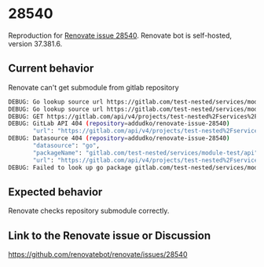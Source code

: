 # 28540

Reproduction for [Renovate issue 28540](https://github.com/renovatebot/renovate/issues/28540). 
Renovate bot is self-hosted, version 37.381.6.

## Current behavior

Renovate can't get submodule from gitlab repository
```bash
DEBUG: Go lookup source url https://gitlab.com/test-nested/services/module-test for module gitlab.com/test-nested/services/module-test/api (repository=addudko/renovate-issue-28540)
DEBUG: Go lookup source url https://gitlab.com/test-nested/services/module-test for module gitlab.com/test-nested/services/module-test (repository=addudko/renovate-issue-28540)
DEBUG: GET https://gitlab.com/api/v4/projects/test-nested%2Fservices%2Fmodule-test%2Fapi/repository/tags?per_page=100 = (code=ERR_NON_2XX_3XX_RESPONSE, statusCode=404 retryCount=0, duration=691) (repository=addudko/renovate-issue-28540)
DEBUG: GitLab API 404 (repository=addudko/renovate-issue-28540)
       "url": "https://gitlab.com/api/v4/projects/test-nested%2Fservices%2Fmodule-test%2Fapi/repository/tags?per_page=100"
DEBUG: Datasource 404 (repository=addudko/renovate-issue-28540)
       "datasource": "go",
       "packageName": "gitlab.com/test-nested/services/module-test/api",
       "url": "https://gitlab.com/api/v4/projects/test-nested%2Fservices%2Fmodule-test%2Fapi/repository/tags?per_page=100"
DEBUG: Failed to look up go package gitlab.com/test-nested/services/module-test/api (repository=addudko/renovate-issue-28540, packageFile=go.mod, dependency=gitlab.com/test-nested/services/module-test/api)
```

## Expected behavior

Renovate checks repository submodule correctly.

## Link to the Renovate issue or Discussion

https://github.com/renovatebot/renovate/issues/28540
